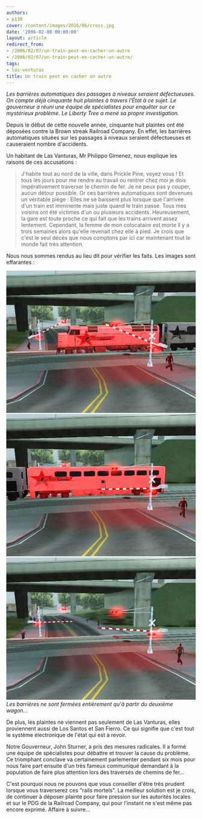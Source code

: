 ```yaml
---
authors:
- p130
cover: /content/images/2016/06/cross.jpg
date: '2006-02-08 00:00:00'
layout: article
redirect_from:
- /2006/02/07/un-train-peut-en-cacher-un-autre
- /2006/02/07/un-train-peut-en-cacher-un-autre/
tags:
- las-venturas
title: Un train peut en cacher un autre
---
```



_Les barrières automatiques des passages à niveaux seraient défectueuses. On compte déjà cinquante huit plaintes à travers l'État à ce sujet. Le gouverneur a réuni une équipe de spécialistes pour enquêter sur ce mystérieux problème. Le Liberty Tree a mené sa propre investigation._

Depuis le début de cette nouvelle année, cinquante huit plaintes ont été déposées contre la Brown streak Railroad Company. En effet, les barrières automatiques situées sur les passages à niveaux seraient défectueuses et causeraient nombre d'accidents.

Un habitant de Las Vanturas, Mr Philippo Gimenez, nous explique les raisons de ces accusations :

> J'habite tout au nord de la ville, dans Prickle Pine, voyez vous ! Et tous les jours pour me rendre au travail ou rentrer chez moi je dois impérativement traverser le chemin de fer. Je ne peux pas y couper, aucun détour possible. Or ces barrières automatiques sont devenues un véritable piège : Elles ne se baissent plus lorsque que l'arrivée d'un train est imminente mais juste quand le train passe. Tous mes voisins ont été victimes d'un ou plusieurs accidents. Heureusement, la gare est toute proche ce qui fait que les trains arrivent assez lentement. Cependant, la femme de mon colocataire est morte il y a trois semaines alors qu'elle revenait chez elle à pied. Je crois que c'est le seul décès que nous comptons par ici car maintenant tout le monde fait très attention.

Nous nous sommes rendus au lieu dit pour vérifier les faits. Les images sont effarantes :

![](/content/images/2005/01/cross1.jpg)
![](/content/images/2005/01/cross2.jpg)
![Les barrières ne sont fermées entièrement qu'à partir du deuxième wagon...](/content/images/2005/01/cross3.jpg)
_Les barrières ne sont fermées entièrement qu'à partir du deuxième wagon..._

De plus, les plaintes ne viennent pas seulement de Las Vanturas, elles proviennent aussi de Los Santos et San Fierro. Ce qui signifie que c'est tout le système électronique de l'état qui est à revoir.

Notre Gouverneur, John Sturner, a pris des mesures radicales. Il a formé une équipe de spécialistes pour débattre et trouver la cause du problème. Ce triomphant conclave va certainement parlementer pendant six mois pour nous faire part ensuite d'un très fameux communiqué demandant à la population de faire plus attention lors des traversés de chemins de fer...

C'est pourquoi nous ne pouvons que vous conseiller d'être très prudent lorsque vous traverserez ces "rails mortels". La meilleur solution est je crois, de continuer à déposer plainte pour faire pression sur les autorités locales et sur le PDG de la Railroad Company, qui pour l'instant ne s'est même pas encore exprimé. Affaire à suivre...